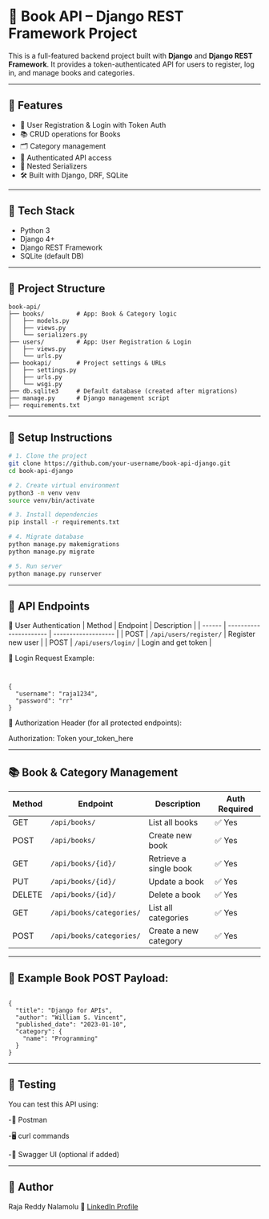 # 📘 Book API – Django REST Framework Project

This is a full-featured backend project built with **Django** and **Django REST Framework**. It provides a token-authenticated API for users to register, log in, and manage books and categories.

---

## 🚀 Features

- 🔐 User Registration & Login with Token Auth
- 📚 CRUD operations for Books
- 🗂️ Category management
- 👥 Authenticated API access
- 🔁 Nested Serializers
- 🛠️ Built with Django, DRF, SQLite

---

## 🧱 Tech Stack

- Python 3
- Django 4+
- Django REST Framework
- SQLite (default DB)

---

## 📁 Project Structure

```text
book-api/
├── books/         # App: Book & Category logic
│   ├── models.py
│   ├── views.py
│   └── serializers.py
├── users/         # App: User Registration & Login
│   ├── views.py
│   └── urls.py
├── bookapi/       # Project settings & URLs
│   ├── settings.py
│   ├── urls.py
│   └── wsgi.py
├── db.sqlite3     # Default database (created after migrations)
├── manage.py      # Django management script
├── requirements.txt

```

---

## 🔧 Setup Instructions

```bash
# 1. Clone the project
git clone https://github.com/your-username/book-api-django.git
cd book-api-django

# 2. Create virtual environment
python3 -m venv venv
source venv/bin/activate

# 3. Install dependencies
pip install -r requirements.txt

# 4. Migrate database
python manage.py makemigrations
python manage.py migrate

# 5. Run server
python manage.py runserver
```
---

## 📮 API Endpoints
🔑 User Authentication
| Method | Endpoint               | Description         |
| ------ | ---------------------- | ------------------- |
| POST   | `/api/users/register/` | Register new user   |
| POST   | `/api/users/login/`    | Login and get token |


📝 Login Request Example:
```text


{
  "username": "raja1234",
  "password": "rr"
}
```

🧾 Authorization Header (for all protected endpoints):

Authorization: Token your_token_here

---

## 📚 Book & Category Management

| Method | Endpoint                 | Description            | Auth Required |
| ------ | ------------------------ | ---------------------- | ------------- |
| GET    | `/api/books/`            | List all books         | ✅ Yes         |
| POST   | `/api/books/`            | Create new book        | ✅ Yes         |
| GET    | `/api/books/{id}/`       | Retrieve a single book | ✅ Yes         |
| PUT    | `/api/books/{id}/`       | Update a book          | ✅ Yes         |
| DELETE | `/api/books/{id}/`       | Delete a book          | ✅ Yes         |
| GET    | `/api/books/categories/` | List all categories    | ✅ Yes         |
| POST   | `/api/books/categories/` | Create a new category  | ✅ Yes         |

---

## 📝 Example Book POST Payload:
```text

{
  "title": "Django for APIs",
  "author": "William S. Vincent",
  "published_date": "2023-01-10",
  "category": {
    "name": "Programming"
  }
}
```

---

## 🧪 Testing
You can test this API using:

-🧰 Postman

-🖥️ curl commands

-🧪 Swagger UI (optional if added)

---

## 📌 Author
Raja Reddy Nalamolu
🔗 [LinkedIn Profile](https://www.linkedin.com/in/raja-reddy-nalamolu-14a512230)
